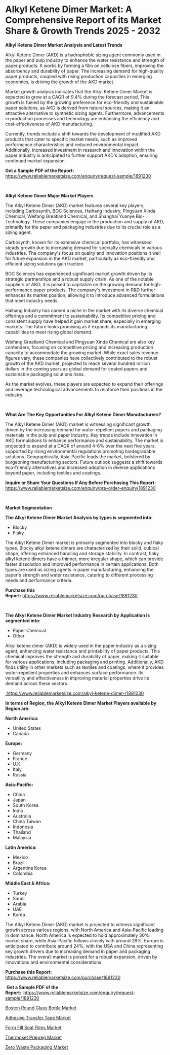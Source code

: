 <p><h1>Alkyl Ketene Dimer Market: A Comprehensive Report of its Market Share & Growth Trends 2025 - 2032</h1></p><p><strong>Alkyl Ketene Dimer Market Analysis and Latest Trends</strong></p>
<p><p>Alkyl Ketene Dimer (AKD) is a hydrophobic sizing agent commonly used in the paper and pulp industry to enhance the water resistance and strength of paper products. It works by forming a film on cellulose fibers, improving the absorbency and durability of paper. The increasing demand for high-quality paper products, coupled with rising production capacities in emerging economies, is driving the growth of the AKD market.</p><p>Market growth analysis indicates that the Alkyl Ketene Dimer Market is expected to grow at a CAGR of 9.4% during the forecast period. This growth is fueled by the growing preference for eco-friendly and sustainable paper solutions, as AKD is derived from natural sources, making it an attractive alternative to synthetic sizing agents. Furthermore, advancements in production processes and technology are enhancing the efficiency and cost-effectiveness of AKD manufacturing.</p><p>Currently, trends include a shift towards the development of modified AKD products that cater to specific market needs, such as improved performance characteristics and reduced environmental impact. Additionally, increased investment in research and innovation within the paper industry is anticipated to further support AKD's adoption, ensuring continued market expansion.</p></p>
<p><strong>Get a Sample PDF of the Report:&nbsp;</strong> <a href="https://www.reliablemarketsize.com/enquiry/request-sample/1891230?utm_campaign=2041&utm_medium=2&utm_source=Github&utm_content=ia&utm_term=01042025&utm_id=alkyl-ketene-dimer">https://www.reliablemarketsize.com/enquiry/request-sample/1891230</a></p>
<p>&nbsp;</p>
<p><strong>Alkyl Ketene Dimer Major Market Players</strong></p>
<p><p>The Alkyl Ketene Dimer (AKD) market features several key players, including Carbosynth, BOC Sciences, Haihang Industry, Pingyuan Xinda Chemical, Weifang Greatland Chemical, and Shanghai Yuanye Bio-Technology. These companies engage in the production and supply of AKD, primarily for the paper and packaging industries due to its crucial role as a sizing agent.</p><p>Carbosynth, known for its extensive chemical portfolio, has witnessed steady growth due to increasing demand for specialty chemicals in various industries. The company's focus on quality and innovation positions it well for future expansion in the AKD market, particularly as eco-friendly and efficient sizing solutions gain traction.</p><p>BOC Sciences has experienced significant market growth driven by its strategic partnerships and a robust supply chain. As one of the notable suppliers of AKD, it is poised to capitalize on the growing demand for high-performance paper products. The company's investment in R&D further enhances its market position, allowing it to introduce advanced formulations that meet industry needs.</p><p>Haihang Industry has carved a niche in the market with its diverse chemical offerings and a commitment to sustainability. Its competitive pricing and consistent supply have helped it gain market share, especially in emerging markets. The future looks promising as it expands its manufacturing capabilities to meet rising global demand.</p><p>Weifang Greatland Chemical and Pingyuan Xinda Chemical are also key contenders, focusing on competitive pricing and increasing production capacity to accommodate the growing market. While exact sales revenue figures vary, these companies have collectively contributed to the robust growth of the AKD market, projected to reach several hundred million dollars in the coming years as global demand for coated papers and sustainable packaging solutions rises. </p><p>As the market evolves, these players are expected to expand their offerings and leverage technological advancements to reinforce their positions in the industry.</p></p>
<p>&nbsp;</p>
<p><strong>What Are The Key Opportunities For Alkyl Ketene Dimer Manufacturers?</strong></p>
<p><p>The Alkyl Ketene Dimer (AKD) market is witnessing significant growth, driven by the increasing demand for water-repellent papers and packaging materials in the pulp and paper industry. Key trends include innovation in AKD formulations to enhance performance and sustainability. The market is projected to expand at a CAGR of around 4-6% over the next five years, supported by rising environmental regulations promoting biodegradable solutions. Geographically, Asia-Pacific leads the market, bolstered by burgeoning manufacturing sectors. Future outlook suggests a shift towards eco-friendly alternatives and increased adoption in diverse applications beyond paper, including textiles and coatings.</p></p>
<p><strong>Inquire or Share Your Questions If Any Before Purchasing This Report:</strong> <a href="https://www.reliablemarketsize.com/enquiry/pre-order-enquiry/1891230?utm_campaign=2041&utm_medium=2&utm_source=Github&utm_content=ia&utm_term=01042025&utm_id=alkyl-ketene-dimer">https://www.reliablemarketsize.com/enquiry/pre-order-enquiry/1891230</a></p>
<p>&nbsp;</p>
<p><strong>Market Segmentation</strong></p>
<p><strong>The Alkyl Ketene Dimer Market Analysis by types is segmented into:</strong></p>
<p><ul><li>Blocky</li><li>Flaky</li></ul></p>
<p><p>The Alkyl Ketene Dimer market is primarily segmented into blocky and flaky types. Blocky alkyl ketene dimers are characterized by their solid, cubical shape, offering enhanced handling and storage stability. In contrast, flaky alkyl ketene dimers have a thinner, more irregular shape, which can provide faster dissolution and improved performance in certain applications. Both types are used as sizing agents in paper manufacturing, enhancing the paper's strength and water resistance, catering to different processing needs and performance criteria.</p></p>
<p><strong>Purchase this Report:&nbsp;</strong><a href="https://www.reliablemarketsize.com/purchase/1891230?utm_campaign=2041&utm_medium=2&utm_source=Github&utm_content=ia&utm_term=01042025&utm_id=alkyl-ketene-dimer">https://www.reliablemarketsize.com/purchase/1891230</a></p>
<p>&nbsp;</p>
<p><strong>The Alkyl Ketene Dimer Market Industry Research by Application is segmented into:</strong></p>
<p><ul><li>Paper Chemical</li><li>Other</li></ul></p>
<p><p>Alkyl ketene dimer (AKD) is widely used in the paper industry as a sizing agent, enhancing water resistance and printability of paper products. This chemical improves the strength and durability of paper, making it suitable for various applications, including packaging and printing. Additionally, AKD finds utility in other markets such as textiles and coatings, where it provides water-repellent properties and enhances surface performance. Its versatility and effectiveness in improving material properties drive its demand across these sectors.</p></p>
<p><a href="https://www.reliablemarketsize.com/alkyl-ketene-dimer-r1891230?utm_campaign=2041&utm_medium=2&utm_source=Github&utm_content=ia&utm_term=01042025&utm_id=alkyl-ketene-dimer">&nbsp;https://www.reliablemarketsize.com/alkyl-ketene-dimer-r1891230</a></p>
<p><strong>In terms of Region, the Alkyl Ketene Dimer Market Players available by Region are:</strong></p>
<p>
    <p> <strong> North America: </strong>
        <ul>
            <li>United States</li>
            <li>Canada</li>
        </ul>
        </p> 
    <p> <strong> Europe: </strong>
        <ul>
            <li>Germany</li>
            <li>France</li>
            <li>U.K.</li>
            <li>Italy</li>
            <li>Russia</li>
        </ul>
        </p> 
    <p> <strong> Asia-Pacific: </strong>
        <ul>
            <li>China</li>
            <li>Japan</li>
            <li>South Korea</li>
            <li>India</li>
            <li>Australia</li>
            <li>China Taiwan</li>
            <li>Indonesia</li>
            <li>Thailand</li>
            <li>Malaysia</li>
        </ul>
        </p> 
    <p> <strong> Latin America: </strong>
        <ul>
            <li>Mexico</li>
            <li>Brazil</li>
            <li>Argentina Korea</li>
            <li>Colombia</li>
        </ul>
        </p> 
    <p> <strong> Middle East & Africa: </strong>
        <ul>
            <li>Turkey</li>
            <li>Saudi</li>
            <li>Arabia</li>
            <li>UAE</li>
            <li>Korea</li>
        </ul>
    </p>
    </p>
<p><p>The Alkyl Ketene Dimer (AKD) market is projected to witness significant growth across various regions, with North America and Asia-Pacific leading in dominance. North America is expected to hold approximately 30% market share, while Asia-Pacific follows closely with around 28%. Europe is anticipated to contribute around 24%, with the USA and China representing key growth drivers due to increasing demand in paper and packaging industries. The overall market is poised for a robust expansion, driven by innovations and environmental considerations.</p></p>
<p><strong>Purchase this Report: </strong><a href="https://www.reliablemarketsize.com/purchase/1891230?utm_campaign=2041&utm_medium=2&utm_source=Github&utm_content=ia&utm_term=01042025&utm_id=alkyl-ketene-dimer">https://www.reliablemarketsize.com/purchase/1891230</a></p>
<p>&nbsp;<strong>Get a Sample PDF of the Report:&nbsp;&nbsp;</strong><a href="https://www.reliablemarketsize.com/enquiry/request-sample/1891230?utm_campaign=2041&utm_medium=2&utm_source=Github&utm_content=ia&utm_term=01042025&utm_id=alkyl-ketene-dimer">https://www.reliablemarketsize.com/enquiry/request-sample/1891230</a></p>
<p><strong></strong></p>
<p><p><a href="https://github.com/merzafairy04/Market-Research-Report-List-1/blob/main/boston-round-glass-bottle-market.md?utm_campaign=2041&utm_medium=2&utm_source=Github&utm_content=ia&utm_term=01042025&utm_id=alkyl-ketene-dimer">Boston Round Glass Bottle Market</a></p><p><a href="https://github.com/ifsahvadenah/Market-Research-Report-List-1/blob/main/adhesive-transfer-tape-market.md?utm_campaign=2041&utm_medium=2&utm_source=Github&utm_content=ia&utm_term=01042025&utm_id=alkyl-ketene-dimer">Adhesive Transfer Tape Market</a></p><p><a href="https://github.com/vasosblenksk/Market-Research-Report-List-1/blob/main/form-fill-seal-films-market.md?utm_campaign=2041&utm_medium=2&utm_source=Github&utm_content=ia&utm_term=01042025&utm_id=alkyl-ketene-dimer">Form Fill Seal Films Market</a></p><p><a href="https://github.com/keehnkaesssi/Market-Research-Report-List-1/blob/main/thermoset-prepreg-market.md?utm_campaign=2041&utm_medium=2&utm_source=Github&utm_content=ia&utm_term=01042025&utm_id=alkyl-ketene-dimer">Thermoset Prepreg Market</a></p><p><a href="https://github.com/viohlbrenksf/Market-Research-Report-List-1/blob/main/zero-waste-packaging-market.md?utm_campaign=2041&utm_medium=2&utm_source=Github&utm_content=ia&utm_term=01042025&utm_id=alkyl-ketene-dimer">Zero Waste Packaging Market</a></p></p>